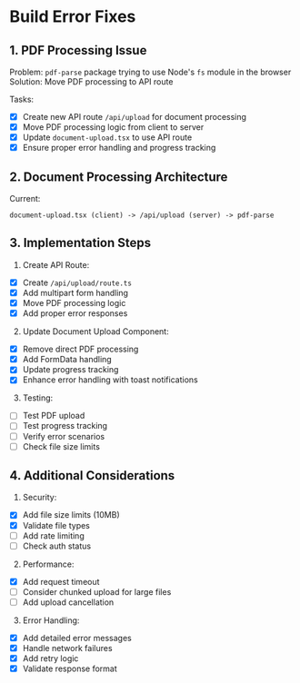 # Build Error Fixes

## 1. PDF Processing Issue
Problem: `pdf-parse` package trying to use Node's `fs` module in the browser
Solution: Move PDF processing to API route

Tasks:
- [x] Create new API route `/api/upload` for document processing
- [x] Move PDF processing logic from client to server
- [x] Update `document-upload.tsx` to use API route
- [x] Ensure proper error handling and progress tracking

## 2. Document Processing Architecture
Current:
```
document-upload.tsx (client) -> /api/upload (server) -> pdf-parse
```

## 3. Implementation Steps

1. Create API Route:
- [x] Create `/api/upload/route.ts`
- [x] Add multipart form handling
- [x] Move PDF processing logic
- [x] Add proper error responses

2. Update Document Upload Component:
- [x] Remove direct PDF processing
- [x] Add FormData handling
- [x] Update progress tracking
- [x] Enhance error handling with toast notifications

3. Testing:
- [ ] Test PDF upload
- [ ] Test progress tracking
- [ ] Verify error scenarios
- [ ] Check file size limits

## 4. Additional Considerations

1. Security:
- [x] Add file size limits (10MB)
- [x] Validate file types
- [ ] Add rate limiting
- [ ] Check auth status

2. Performance:
- [x] Add request timeout
- [ ] Consider chunked upload for large files
- [ ] Add upload cancellation

3. Error Handling:
- [x] Add detailed error messages
- [x] Handle network failures
- [x] Add retry logic
- [x] Validate response format 